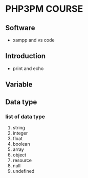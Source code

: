 # PHP3PM COURSE
## Software 
* xampp and vs code

## Introduction
* print and echo 


## Variable

## Data type

 ### list of data type
 1. string
 2. integer
 3. float
 4. boolean
 5. array
 6. object
 7. resource
 8. null
 9. undefined
